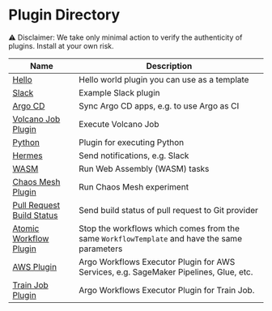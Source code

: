 # Plugin Directory

⚠️ Disclaimer: We take only minimal action to verify the authenticity of plugins. Install at your own risk.

| Name | Description |
|---|---|
| [Hello](https://github.com/argoproj-labs/argo-workflows-hello-executor-plugin) | Hello world plugin you can use as a template |
| [Slack](https://github.com/argoproj-labs/argo-workflows-slack-executor-plugin) | Example Slack plugin |
| [Argo CD](https://github.com/UrielCohen456/argo-workflows-argocd-executor-plugin) | Sync Argo CD apps, e.g. to use Argo as CI |
| [Volcano Job Plugin](https://github.com/xfyun/argo-volcano-executor-plugin) | Execute Volcano Job |
| [Python](https://github.com/argoproj-labs/argo-workflows-python-executor-plugin) | Plugin for executing Python |
| [Hermes](https://github.com/kjagiello/hermes) | Send notifications, e.g. Slack |
| [WASM](https://github.com/Shark/wasm-workflows-plugin) | Run Web Assembly (WASM) tasks |
| [Chaos Mesh Plugin](https://github.com/xlgao-zju/argo-chaos-mesh-plugin) | Run Chaos Mesh experiment |
| [Pull Request Build Status](https://github.com/LinuxSuRen/gogit) | Send build status of pull request to Git provider |
| [Atomic Workflow Plugin](https://github.com/LinuxSuRen/argo-workflow-atomic-plugin) | Stop the workflows which comes from the same `WorkflowTemplate` and have the same parameters |
| [AWS Plugin](https://github.com/greenpau/argo-workflows-aws-plugin) | Argo Workflows Executor Plugin for AWS Services, e.g. SageMaker Pipelines, Glue, etc. |
| [Train Job Plugin](https://github.com/shuangkun/argo-workflows-pytorch-plugin) | Argo Workflows Executor Plugin for Train Job. |
